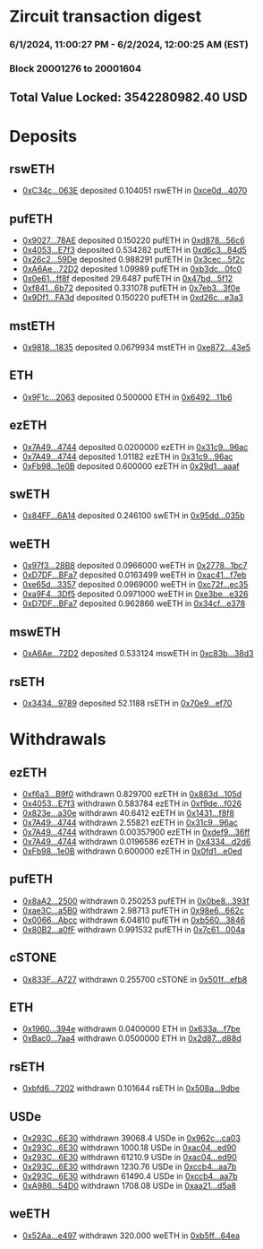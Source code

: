 # Zircuit transaction digest
### 6/1/2024, 11:00:27 PM - 6/2/2024, 12:00:25 AM (EST)
### Block 20001276 to 20001604

## Total Value Locked: 3542280982.40 USD

# Deposits
## rswETH
- [0xC34c...063E](https://etherscan.io/address/0xC34c74d264c6130034E03ec1Be39cc3ecAe3063E) deposited 0.104051 rswETH in [0xce0d...4070](https://etherscan.io/tx/0xC34c74d264c6130034E03ec1Be39cc3ecAe3063E)
## pufETH
- [0x9027...78AE](https://etherscan.io/address/0x9027E1348ACb5D1967A272B09332d3f7321c78AE) deposited 0.150220 pufETH in [0xd878...56c6](https://etherscan.io/tx/0x9027E1348ACb5D1967A272B09332d3f7321c78AE)
- [0x4053...E7f3](https://etherscan.io/address/0x4053ff83cCAC6506129506e2a5bC3A2cAcD8E7f3) deposited 0.534282 pufETH in [0xd6c3...84d5](https://etherscan.io/tx/0x4053ff83cCAC6506129506e2a5bC3A2cAcD8E7f3)
- [0x26c2...59De](https://etherscan.io/address/0x26c2b15a2130881DCeC52F5C3593b89D570159De) deposited 0.988291 pufETH in [0x3cec...5f2c](https://etherscan.io/tx/0x26c2b15a2130881DCeC52F5C3593b89D570159De)
- [0xA6Ae...72D2](https://etherscan.io/address/0xA6Ae7a2F459D5A282764bc5D3Dd41A933a8772D2) deposited 1.09989 pufETH in [0xb3dc...0fc0](https://etherscan.io/tx/0xA6Ae7a2F459D5A282764bc5D3Dd41A933a8772D2)
- [0x0e61...ff8f](https://etherscan.io/address/0x0e61dae710688C22d8f6D0C3Fdd1735d27dDff8f) deposited 29.6487 pufETH in [0x47bd...5f12](https://etherscan.io/tx/0x0e61dae710688C22d8f6D0C3Fdd1735d27dDff8f)
- [0xf841...6b72](https://etherscan.io/address/0xf8417B741596db295ba106099993Bd8C718A6b72) deposited 0.331078 pufETH in [0x7eb3...3f0e](https://etherscan.io/tx/0xf8417B741596db295ba106099993Bd8C718A6b72)
- [0x9Df1...FA3d](https://etherscan.io/address/0x9Df11Fd2971eBD0d342d5f3E250A18bb7E6CFA3d) deposited 0.150220 pufETH in [0xd26c...e3a3](https://etherscan.io/tx/0x9Df11Fd2971eBD0d342d5f3E250A18bb7E6CFA3d)
## mstETH
- [0x9818...1835](https://etherscan.io/address/0x98187F744ACFbD1798b2d5faA27b5A0Fcb9b1835) deposited 0.0679934 mstETH in [0xe872...43e5](https://etherscan.io/tx/0x98187F744ACFbD1798b2d5faA27b5A0Fcb9b1835)
## ETH
- [0x9F1c...2063](https://etherscan.io/address/0x9F1c4E9d91DE019d1312D34aECeE6bc40d692063) deposited 0.500000 ETH in [0x6492...11b6](https://etherscan.io/tx/0x9F1c4E9d91DE019d1312D34aECeE6bc40d692063)
## ezETH
- [0x7A49...4744](https://etherscan.io/address/0x7A493Be5c2ce014cD049Bf178a1ac0Db1B434744) deposited 0.0200000 ezETH in [0x31c9...96ac](https://etherscan.io/tx/0x7A493Be5c2ce014cD049Bf178a1ac0Db1B434744)
- [0x7A49...4744](https://etherscan.io/address/0x7A493Be5c2ce014cD049Bf178a1ac0Db1B434744) deposited 1.01182 ezETH in [0x31c9...96ac](https://etherscan.io/tx/0x7A493Be5c2ce014cD049Bf178a1ac0Db1B434744)
- [0xFb98...1e0B](https://etherscan.io/address/0xFb98A4A0e6CEbEbbE525FCeCEA35a6afdfc01e0B) deposited 0.600000 ezETH in [0x29d1...aaaf](https://etherscan.io/tx/0xFb98A4A0e6CEbEbbE525FCeCEA35a6afdfc01e0B)
## swETH
- [0x84FF...6A14](https://etherscan.io/address/0x84FF5b0A8162e60AfC599Ad98D7209eeb36a6A14) deposited 0.246100 swETH in [0x95dd...035b](https://etherscan.io/tx/0x84FF5b0A8162e60AfC599Ad98D7209eeb36a6A14)
## weETH
- [0x97f3...28B8](https://etherscan.io/address/0x97f39bB1b121FEcd301B66a8149e1DFc9Dd928B8) deposited 0.0966000 weETH in [0x2778...1bc7](https://etherscan.io/tx/0x97f39bB1b121FEcd301B66a8149e1DFc9Dd928B8)
- [0xD7DF...BFa7](https://etherscan.io/address/0xD7DF7E085214743530afF339aFC420c7c720BFa7) deposited 0.0163499 weETH in [0xac41...f7eb](https://etherscan.io/tx/0xD7DF7E085214743530afF339aFC420c7c720BFa7)
- [0xe65d...3357](https://etherscan.io/address/0xe65d7eE66772E4AC105130BAF6b252f240173357) deposited 0.0969000 weETH in [0xc72f...ec35](https://etherscan.io/tx/0xe65d7eE66772E4AC105130BAF6b252f240173357)
- [0xa9F4...3Df5](https://etherscan.io/address/0xa9F4ED44d6E4c70abf7c349158CEEFC556413Df5) deposited 0.0971000 weETH in [0xe3be...e326](https://etherscan.io/tx/0xa9F4ED44d6E4c70abf7c349158CEEFC556413Df5)
- [0xD7DF...BFa7](https://etherscan.io/address/0xD7DF7E085214743530afF339aFC420c7c720BFa7) deposited 0.962866 weETH in [0x34cf...e378](https://etherscan.io/tx/0xD7DF7E085214743530afF339aFC420c7c720BFa7)
## mswETH
- [0xA6Ae...72D2](https://etherscan.io/address/0xA6Ae7a2F459D5A282764bc5D3Dd41A933a8772D2) deposited 0.533124 mswETH in [0xc83b...38d3](https://etherscan.io/tx/0xA6Ae7a2F459D5A282764bc5D3Dd41A933a8772D2)
## rsETH
- [0x3434...9789](https://etherscan.io/address/0x34349c5569e7B846c3558961552D2202760A9789) deposited 52.1188 rsETH in [0x70e9...ef70](https://etherscan.io/tx/0x34349c5569e7B846c3558961552D2202760A9789)
# Withdrawals
## ezETH
- [0xf6a3...B9f0](https://etherscan.io/address/0xf6a3F00FE41172B899E739a5856b2B3b8B5aB9f0) withdrawn 0.829700 ezETH in [0x883d...105d](https://etherscan.io/tx/0xf6a3F00FE41172B899E739a5856b2B3b8B5aB9f0)
- [0x4053...E7f3](https://etherscan.io/address/0x4053ff83cCAC6506129506e2a5bC3A2cAcD8E7f3) withdrawn 0.583784 ezETH in [0xf9de...f026](https://etherscan.io/tx/0x4053ff83cCAC6506129506e2a5bC3A2cAcD8E7f3)
- [0x823e...a30e](https://etherscan.io/address/0x823e5c1dd44306D13A15EB42b8Fd598Ed6a5a30e) withdrawn 40.6412 ezETH in [0x1431...f8f8](https://etherscan.io/tx/0x823e5c1dd44306D13A15EB42b8Fd598Ed6a5a30e)
- [0x7A49...4744](https://etherscan.io/address/0x7A493Be5c2ce014cD049Bf178a1ac0Db1B434744) withdrawn 2.55821 ezETH in [0x31c9...96ac](https://etherscan.io/tx/0x7A493Be5c2ce014cD049Bf178a1ac0Db1B434744)
- [0x7A49...4744](https://etherscan.io/address/0x7A493Be5c2ce014cD049Bf178a1ac0Db1B434744) withdrawn 0.00357900 ezETH in [0xdef9...36ff](https://etherscan.io/tx/0x7A493Be5c2ce014cD049Bf178a1ac0Db1B434744)
- [0x7A49...4744](https://etherscan.io/address/0x7A493Be5c2ce014cD049Bf178a1ac0Db1B434744) withdrawn 0.0196586 ezETH in [0x4334...d2d6](https://etherscan.io/tx/0x7A493Be5c2ce014cD049Bf178a1ac0Db1B434744)
- [0xFb98...1e0B](https://etherscan.io/address/0xFb98A4A0e6CEbEbbE525FCeCEA35a6afdfc01e0B) withdrawn 0.600000 ezETH in [0x0fd1...e0ed](https://etherscan.io/tx/0xFb98A4A0e6CEbEbbE525FCeCEA35a6afdfc01e0B)
## pufETH
- [0x8aA2...2500](https://etherscan.io/address/0x8aA272b502c9da49fe65Feec88DB676FcbA42500) withdrawn 0.250253 pufETH in [0x0be8...393f](https://etherscan.io/tx/0x8aA272b502c9da49fe65Feec88DB676FcbA42500)
- [0xae3C...a5B0](https://etherscan.io/address/0xae3Cc81d973f9008429C1a2b716321d802Fda5B0) withdrawn 2.98713 pufETH in [0x98e6...662c](https://etherscan.io/tx/0xae3Cc81d973f9008429C1a2b716321d802Fda5B0)
- [0x0066...Abcc](https://etherscan.io/address/0x006616Fb184C4A079c2cb16eA900F91Fce24Abcc) withdrawn 6.04810 pufETH in [0xb560...3846](https://etherscan.io/tx/0x006616Fb184C4A079c2cb16eA900F91Fce24Abcc)
- [0x80B2...a0fF](https://etherscan.io/address/0x80B20cA4Eb0C2ab88171079DF6179E12E1AAa0fF) withdrawn 0.991532 pufETH in [0x7c61...004a](https://etherscan.io/tx/0x80B20cA4Eb0C2ab88171079DF6179E12E1AAa0fF)
## cSTONE
- [0x833F...A727](https://etherscan.io/address/0x833F281C67F2Fd09027380A93687E67a90c6A727) withdrawn 0.255700 cSTONE in [0x501f...efb8](https://etherscan.io/tx/0x833F281C67F2Fd09027380A93687E67a90c6A727)
## ETH
- [0x1960...394e](https://etherscan.io/address/0x1960C99Bd49E47a698937A5A5379D68b4144394e) withdrawn 0.0400000 ETH in [0x633a...f7be](https://etherscan.io/tx/0x1960C99Bd49E47a698937A5A5379D68b4144394e)
- [0xBac0...7aa4](https://etherscan.io/address/0xBac0ef4073131295f6f04Ece6436b33b53607aa4) withdrawn 0.0500000 ETH in [0x2d87...d88d](https://etherscan.io/tx/0xBac0ef4073131295f6f04Ece6436b33b53607aa4)
## rsETH
- [0xbfd6...7202](https://etherscan.io/address/0xbfd6de45CE0644e2E3065916D5B5b23D49417202) withdrawn 0.101644 rsETH in [0x508a...9dbe](https://etherscan.io/tx/0xbfd6de45CE0644e2E3065916D5B5b23D49417202)
## USDe
- [0x293C...6E30](https://etherscan.io/address/0x293C6937D8D82e05B01335F7B33FBA0c8e256E30) withdrawn 39068.4 USDe in [0x962c...ca03](https://etherscan.io/tx/0x293C6937D8D82e05B01335F7B33FBA0c8e256E30)
- [0x293C...6E30](https://etherscan.io/address/0x293C6937D8D82e05B01335F7B33FBA0c8e256E30) withdrawn 1000.18 USDe in [0xac04...ed90](https://etherscan.io/tx/0x293C6937D8D82e05B01335F7B33FBA0c8e256E30)
- [0x293C...6E30](https://etherscan.io/address/0x293C6937D8D82e05B01335F7B33FBA0c8e256E30) withdrawn 61210.9 USDe in [0xac04...ed90](https://etherscan.io/tx/0x293C6937D8D82e05B01335F7B33FBA0c8e256E30)
- [0x293C...6E30](https://etherscan.io/address/0x293C6937D8D82e05B01335F7B33FBA0c8e256E30) withdrawn 1230.76 USDe in [0xccb4...aa7b](https://etherscan.io/tx/0x293C6937D8D82e05B01335F7B33FBA0c8e256E30)
- [0x293C...6E30](https://etherscan.io/address/0x293C6937D8D82e05B01335F7B33FBA0c8e256E30) withdrawn 61490.4 USDe in [0xccb4...aa7b](https://etherscan.io/tx/0x293C6937D8D82e05B01335F7B33FBA0c8e256E30)
- [0xA986...54D0](https://etherscan.io/address/0xA986697B27cD5f6065668C1c70D4b099c85E54D0) withdrawn 1708.08 USDe in [0xaa21...d5a8](https://etherscan.io/tx/0xA986697B27cD5f6065668C1c70D4b099c85E54D0)
## weETH
- [0x52Aa...e497](https://etherscan.io/address/0x52Aa899454998Be5b000Ad077a46Bbe360F4e497) withdrawn 320.000 weETH in [0xb5ff...64ea](https://etherscan.io/tx/0x52Aa899454998Be5b000Ad077a46Bbe360F4e497)
